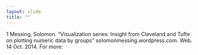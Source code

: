 ```yaml
---
layout: slide
title: ""
---
```


<section data-background-image="assets/images/Slide09.png" data-background-size="90%" data-background-position="center"></section>

<section markdown="1">  
1 Messing, Solomon. “Visualization series: Insight from Cleveland and Tufte on plotting numeric data by groups" solomonmessing.wordpress.com. Web. 14 Oct. 2014.  
For more: <a href="https://web.cs.dal.ca/~sbrooks/csci4166-6406/seminars/readings/Cleveland_GraphicalPerception_Science85.pdf" target="_blank"></a>
</section>